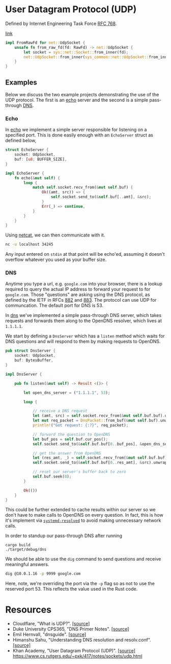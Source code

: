 # User Datagram Protocol (UDP)

Defined by Internet Engineering Task Force [RFC 768](https://tools.ietf.org/html/rfc768).




[link](https://doc.rust-lang.org/src/std/sys/unix/ext/net.rs.html#817-822)
```rust
impl FromRawFd for net::UdpSocket {
    unsafe fn from_raw_fd(fd: RawFd) -> net::UdpSocket {
        let socket = sys::net::Socket::from_inner(fd);
        net::UdpSocket::from_inner(sys_common::net::UdpSocket::from_inner(socket))
    }
}
```

## Examples
Below we discuss the two example projects demonstrating the use of the UDP protocol. The first is an [echo](###echo) server and the second is a simple pass-through [DNS](###dns).

### Echo
In [echo](./echo) we implement a simple server responsible for listening on a specified port. This is done easily enough with an `EchoServer` struct as defined below,
```rust
struct EchoServer {
    socket: UdpSocket,
    buf: [u8; BUFFER_SIZE],
}

impl EchoServer {
    fn echo(&mut self) {
        loop {
            match self.socket.recv_from(&mut self.buf) {
                Ok((amt, src)) => {
                    self.socket.send_to(&self.buf[..amt], &src);        
                }
                Err(_) => continue,
            }
        }
    }
}
```
Using [netcat](http://netcat.sourceforge.net/), we can then communicate with it.
```bash
nc -u localhost 34245
```
Any input entered on `stdin` at that point will be echo'ed, assuming it doesn't overflow whatever you used as your buffer size.

### DNS
Anytime you type a url, e.g. `google.com` into your browser, there is a lookup required to query the actual IP address to forward your request to for `google.com`. Those "questions" are asking using the DNS protocol, as defined by the IETF in RFCs [882](https://tools.ietf.org/html/rfc882) and [883](https://tools.ietf.org/html/rfc883). The protocol can use UDP for communcation. The default port for DNS is 53.

In [dns](./dns) we've implemented a simple pass-through DNS server, which takes requests and forwards them along to the OpenDNS resolver, which lives at `1.1.1.1`.

We start by defining a `DnsServer` which has a `listen` method which waits for DNS questions and will respond to them by making requests to OpenDNS.
```rust
pub struct DnsServer {
    socket: UdpSocket,
    buf: BytesBuffer,
}

impl DnsServer {

    pub fn listen(&mut self) -> Result <()> {

        let open_dns_server = ("1.1.1.1", 53);

        loop {

            // receive a DNS request
            let (amt, src) = self.socket.recv_from(&mut self.buf.buf).unwrap();
            let mut req_packet = DnsPacket::from_buf(&mut self.buf).unwrap();
            println!("Got request: {:?}", req_packet);

            // forward the question to OpenDNS
            let buf_pos = self.buf.cur_pos();
            self.socket.send_to(&self.buf.buf[0..buf_pos], &open_dns_server).unwrap();

            // get the answer from OpenDNS
            let (res_amt, _) = self.socket.recv_from(&mut self.buf.buf)?;
            self.socket.send_to(&self.buf.buf[0..res_amt], &src).unwrap();

            // reset our server's buffer back to zero
            self.buf.seek(0);
        }

        Ok(())
    }
}
```
This could be further extended to cache results within our server so we don't have to make calls to OpenDNS on every question. In fact, this is how it's implement via [`systemd-resolved`](https://wiki.archlinux.org/index.php/Systemd-resolved) to avoid making unnecessary network calls.

In order to standup our pass-through DNS after running 
```
cargo build
./target/debug/dns 
```

We should be able to use the `dig` command to send questions and receive meaningful answers.
```bash
dig @10.0.1.16 -p 9999 google.com
```
Here, note, we're overriding the port via the `-p` flag so as not to use the reserved port 53. This reflects the value used in the Rust code.

# Resources
* Cloudflare, "What is UDP?". [[source]](https://www.cloudflare.com/learning/ddos/glossary/user-datagram-protocol-udp/)
* Duke University CPS365, "DNS Primer Notes". [[source]](https://www2.cs.duke.edu/courses/fall16/compsci356/DNS/DNS-primer.pdf)
* Emil Hernvall, "dnsguide". [[source]](https://github.com/EmilHernvall/dnsguide)
* Himanshu Sahu, "Understanding DNS resolution and resolv.conf". [[source]](https://medium.com/@hsahu24/understanding-dns-resolution-and-resolv-conf-d17d1d64471c)
* Khan Academy, "User Datagram Protocol (UDP)". [[source]](https://www.khanacademy.org/computing/computers-and-internet/xcae6f4a7ff015e7d:the-internet/xcae6f4a7ff015e7d:transporting-packets/a/user-datagram-protocol-udp)
https://www.cs.rutgers.edu/~pxk/417/notes/sockets/udp.html
